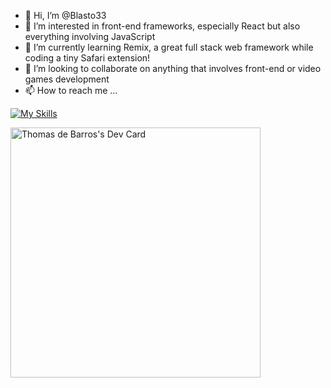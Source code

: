 - 👋 Hi, I’m @Blasto33
- 👀 I’m interested in front-end frameworks, especially React but also everything involving JavaScript
- 🌱 I’m currently learning Remix, a great full stack web framework while coding a tiny Safari extension!
- 💞️ I’m looking to collaborate on anything that involves front-end or video games development
- 📫 How to reach me ...

[![My Skills](https://skillicons.dev/icons?i=js,react,remix,sqlite,tailwind,html,css,wasm,docker,firebase,unity,vscode)](https://skillicons.dev)

<!---
Blasto33/Blasto33 is a ✨ special ✨ repository because its `README.md` (this file) appears on your GitHub profile.
You can click the Preview link to take a look at your changes.
--->

<a href="https://app.daily.dev/Blasto"><img src="https://api.daily.dev/devcards/4a2b8f674cab45d7a6209485f23b1113.png?r=qu1" width="400" alt="Thomas de Barros's Dev Card"/></a>
